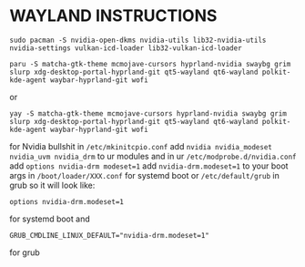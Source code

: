 # WAYLAND INSTRUCTIONS

```
sudo pacman -S nvidia-open-dkms nvidia-utils lib32-nvidia-utils nvidia-settings vulkan-icd-loader lib32-vulkan-icd-loader
```

```
paru -S matcha-gtk-theme mcmojave-cursors hyprland-nvidia swaybg grim slurp xdg-desktop-portal-hyprland-git qt5-wayland qt6-wayland polkit-kde-agent waybar-hyprland-git wofi 
```
or
```
yay -S matcha-gtk-theme mcmojave-cursors hyprland-nvidia swaybg grim slurp xdg-desktop-portal-hyprland-git qt5-wayland qt6-wayland polkit-kde-agent waybar-hyprland-git wofi
```

for Nvidia bullshit 
in ```/etc/mkinitcpio.conf``` add ```nvidia nvidia_modeset nvidia_uvm nvidia_drm``` to ur modules
and in ur ```/etc/modprobe.d/nvidia.conf``` add ```options nvidia-drm modeset=1``` add ```nvidia-drm.modeset=1``` to your boot args in ```/boot/loader/XXX.conf``` for systemd boot or ```/etc/default/grub``` in grub 
so it will look like: 
```
options nvidia-drm.modeset=1
```
for systemd boot and
```
GRUB_CMDLINE_LINUX_DEFAULT="nvidia-drm.modeset=1"
```
for grub
